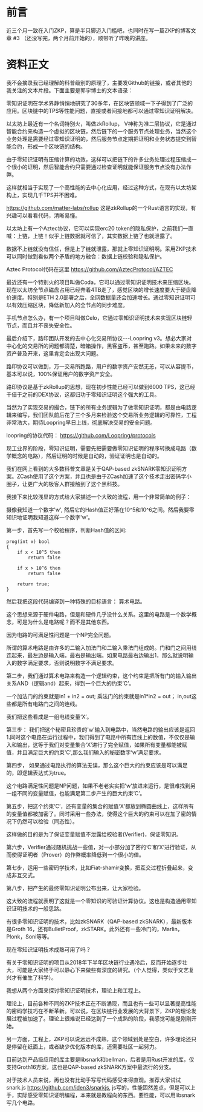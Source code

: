 # 前言

近三个月一致在入门ZKP，算是半只脚迈入门槛吧，也同时在写一篇ZKP的博客文章 #3 （还没写完，两个月前开始的），顺带听了昨晚的讲座。


# 资料正文

我不会摘录我已经理解的科普级别的原理了，主要发Github的链接，或者其他的我关注的文本片段。下面主要是郭宇博士的文本语录：

零知识证明在学术界静悄悄地研究了30多年，在区块链领域一下子得到了广泛的应用。区块链中的TPS等性能问题，直接或者间接地都可以通过零知识证明解决。

以太坊上最近有一个名词特别火，叫做zkRollup， V神称为准二层协议，它是通过智能合约来构造一个虚拟的区块链，然后链下的一个服务节点处理业务，当然这个业务处理是需要经过零知识证明的，然后服务节点定期把证明和业务状态提交到智能合约，形成一个区块链的结构。

由于零知识证明有压缩计算的功效，这样可以把链下的许多业务处理过程压缩成一个很小的证明，然后智能合约只需要通过检查证明就能保证服务节点没有办法作弊。

这样就相当于实现了一个高性能的去中心化应用，经过这种方式，在现有以太坊架构上，实现几千TPS并不困难。

https://github.com/matter-labs/rollup 这是zkRollup的一个Rust语言的实现，有兴趣可以看看代码，清晰易懂。

以太坊上有一个Aztec协议，它可以实现erc20 token的隐私保护，之前我们一直喊：上链，上链！似乎上链数据就可信了，其实数据上链了也就泄露了。

数据不上链就没有信任，但是上了链就泄露，那就上零知识证明啊。采用ZKP技术可以同时做到看似两个矛盾的地方融合：数据上链校验和隐私保护。

Aztec Protocol代码在这里 https://github.com/AztecProtocol/AZTEC

最近还有一个特别火的项目叫做Coda，它可以通过零知识证明技术来压缩区块。现在以太坊全节点磁盘占用已经奔着4TB走了，感觉区块的增长速度要大于硬盘降价速度。特别是ETH 2.0部署之后，全网数据量还会加速增长。通过零知识证明可以有效压缩区块，降低新加入的全节点的同步难度。


手机节点怎么办，有一个项目叫做Celo，它通过零知识证明技术来实现区块链轻节点，而且并不丧失安全性。

最后介绍下，路印团队开发的去中心化交易所协议---Loopring v3。想必大家对中心化的交易所的问题都清楚，暗箱操作，黑客盗币，甚至跑路。如果未来的数字资产普及开来，这里肯定会出现大问题。

路印协议可以做到，万一交易所跑路，用户的数字资产安然无恙，可以从容提币，基本可以说，100%保证用户的数字资产安全。

路印协议是基于zkRollup的思想，现在初步性能已经可以做到6000 TPS，这已经千倍于之前的DEX协议，这都归功于零知识证明这个强大的工具。

当然为了实现交易的撮合，链下的所有业务逻辑为了做零知识证明，都是由电路逻辑来编写，我们团队前后花了三个多月来检验这个交易所业务逻辑的可靠性，工程非常浩大，期待Loopring早日上线，彻底解决交易的安全问题。

loopring的协议代码： https://github.com/Loopring/protocols

现工业界的阶段，零知识证明，需要先把需要做零知识证明的程序转换成电路（数学概念的电路），然后证明的时候是自动的，验证证明也是自动的。

我们在网上看到的大多数科普文章是关于QAP-based zkSNARK零知识证明方案。ZCash使用了这个方案，并且也是由于ZCash加速了这个技术走出密码学小圈子，让更广大的极客人群接触到了这个黑科技。

我接下来比较浅显的方式给大家描述一个大致的流程，用一个非常简单的例子：

摄像我知道一个数字'w', 然后它的Hash值正好落在10^5和10^6之间。然后我要零知识地证明我知道这样一个数字'w'。

第一步，首先写一个校验程序，判断Hash值的区间:

```delphi
prog(int x) bool
{
    if x < 10^5 then
        return false
    
    if x > 10^6 then
        return false
    
    return true;
}
```

然后我把这段代码编译到一种特殊的目标语言： 算术电路。

这个思想来源于硬件电路，但是和硬件几乎没什么关系。这里的电路是一个数学概念，可是为什么是电路呢？而不是其他东西。

因为电路的可满足性问题是一个NP完全问题。

所谓的算术电路是由许多的二输入加法门和二输入乘法门组成的。门和门之间用线连起来，最左边是输入端，最右是输出端。如果电路最右边输出1，那么就说明输入的数字满足要求，否则说明数字不满足要求。

第二步，我们通过算术电路来构造一个逻辑约束，这个约束是把所有门的输入输出关系AND（逻辑and）起来，得到一个巨大的约束‘C’。

一个加法门的约束就是in1 + in2 = out; 乘法门的约束就是in1*in2 = out； in,out这些都是所有电路门之间的连线。

我们把这些看成是一组电线变量‘X’。

第三步： 我们把这个秘密且珍贵的'w'输入到电路中，当然电路的输出应该是返回1.同时这个电路在运行过程中，我们得到了电路中所有连线上的数值，不仅仅是输入和输出，这等于我们对变量集合‘X’进行了完全赋值，如果所有变量都能被赋值，并且满足巨大的约束'C',那么我们输入的秘密数字‘w’满足要求。

第四步， 如果通过电路执行的算法无误，那么这个巨大的约束应该是可以满足的，即逻辑表达式为true。

这个电路满足性问题是NP问题，如果不老老实实把'w'放进来运行，是很难找到另一组不同的变量赋值，也能满足第二步产生的巨大约束‘C’。

第五步，把这个约束‘C’，还有变量的集合的赋值‘X’都放到椭圆曲线上，这样所有的变量值都被加密了。同时采用一些办法，使得这个巨大的约束可以在加了密的情况下仍然可以检验（同态性）。

这样做的目的是为了保证变量赋值不泄露给校验者(Verifier)，保证零知识。

第六步，Verifier通过随机挑战一些值，对一小部分加了密的‘C’和‘X’进行验证，从而使得证明者（Prover）的作弊概率降低到一个很小的值。

第七步，运用一些密码学技术，比如Fiat-shamir变换，把互交过程折叠起来，变成非互交式。

第八步，把产生的最终零知识证明公布出来，让大家检验。

这大致的流程就表明了这就是一个零知识的可验证计算协议。这也是构造通用零知识证明技术的一般思路。

有很多零知识证明的技术，比如zkSNARK（QAP-based zkSNARK），最新版本是Groth 16，还有BulletProof，zkSTARK。此外还有一些冷门的，Marlin，Plonk，Soni等等。

现在零知识证明技术成熟可用了吗？

有关于零知识证明的项目从2018年下半年区块链行业遇冷后，反而开始逐步壮大，可能是大家终于可以静心下来做些有深度的研究。（个人觉得，类似于文艺复兴才有催生了科学）。

我想从两个方面来探讨零知识证明技术，理论上和工程上。

理论上，目前各种不同的ZKP技术正在不断涌现，而且也有一些可以显著提高性能的密码学技巧在不断革新。可以说，在区块链行业发展的大背景下，ZKP的理论发展过程被加速了。理论上很难说已经达到了一个成熟的阶段，我感觉可能是刚刚开始。

另一方面，工程上，ZKP可以说远远不成熟，这个领域到处是空白，许多理论还只是停留在纸面上，或者缺少优化版本的库，还需要社区一起努力。

目前达到产品级应用的库主要是libsnark和bellman，后者是用Rust开发的库，仅支持Groth16方案，这也是QAP-based zkSNARK方案中最流行的分支。

对于技术人员来说，再也没有比动手写写代码感受来得直观。推荐大家试试snark.js https://github.com/iden3/snarkjs, js写的，性能固然差点，但是可以上手，实际感受零知识证明编程，本来就是教程向的东西。要性能，可以用libsnark写几个电路。
